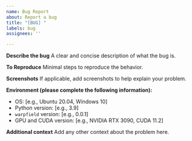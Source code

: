 ```yaml
---
name: Bug Report
about: Report a bug
title: "[BUG] "
labels: bug
assignees: ''

---
```


**Describe the bug**
A clear and concise description of what the bug is.

**To Reproduce**
Minimal steps to reproduce the behavior.

**Screenshots**
If applicable, add screenshots to help explain your problem.

**Environment (please complete the following information):**
- OS: [e.g., Ubuntu 20.04, Windows 10]
- Python version: [e.g., 3.9]
- `warpfield` version: [e.g., 0.0.1]
- GPU and CUDA version: [e.g., NVIDIA RTX 3090, CUDA 11.2]

**Additional context**
Add any other context about the problem here.
